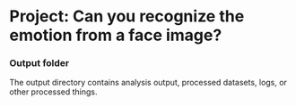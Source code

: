 # Project: Can you recognize the emotion from a face image?

### Output folder

The output directory contains analysis output, processed datasets, logs, or other processed things.

